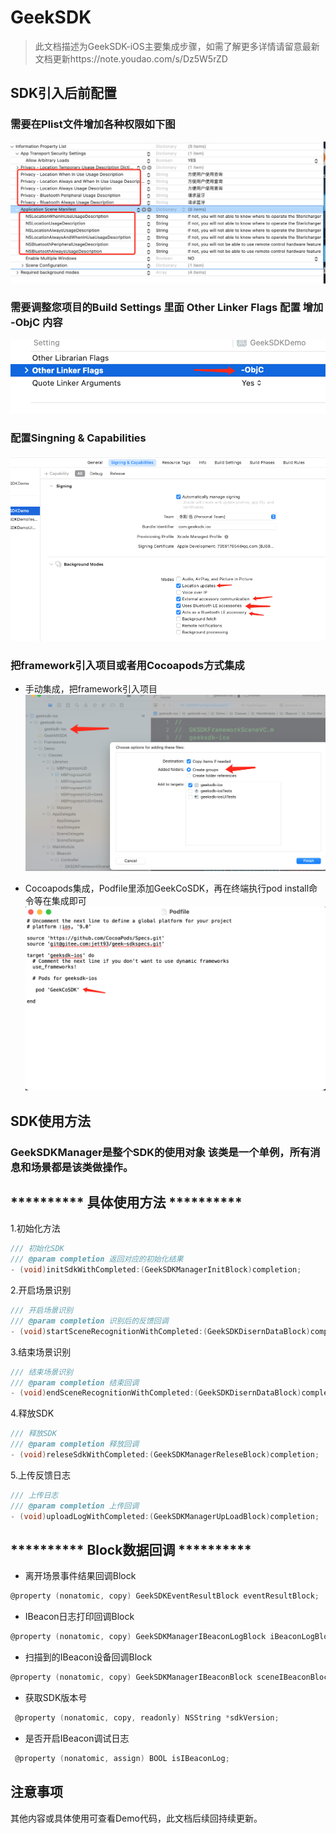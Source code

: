 # GeekSDK

> 此文档描述为GeekSDK-iOS主要集成步骤，如需了解更多详情请留意最新文档更新https://note.youdao.com/s/Dz5W5rZD

## SDK引⼊后前配置
### 需要在Plist⽂件增加各种权限如下图
![image](https://github.com/13923724235/GeekCoSDK/blob/main/Screenshot/jietu_01.png) 

### 需要调整您项⽬的Build Settings ⾥⾯ Other Linker Flags 配置 增加 -ObjC 内容
![image](https://github.com/13923724235/GeekCoSDK/blob/main/Screenshot/jietu_02.png) 

### 配置Singning & Capabilities
![image](https://github.com/13923724235/GeekCoSDK/blob/main/Screenshot/jietu_03.png) 

### 把framework引⼊项⽬或者用Cocoapods方式集成
- 手动集成，把framework引⼊项⽬
![image](https://github.com/13923724235/GeekCoSDK/blob/main/Screenshot/jietu_04.png) 

- Cocoapods集成，Podfile里添加GeekCoSDK，再在终端执行pod install命令等在集成即可
![image](https://github.com/13923724235/GeekCoSDK/blob/main/Screenshot/jietu_05.png) 

## SDK使⽤⽅法
### GeekSDKManager是整个SDK的使⽤对象 该类是⼀个单例，所有消息和场景都是该类做操作。
## ********** 具体使⽤⽅法 **********
1.初始化⽅法
```Objective-C
/// 初始化SDK
/// @param completion 返回对应的初始化结果
- (void)initSdkWithCompleted:(GeekSDKManagerInitBlock)completion;
```

2.开启场景识别
```Objective-C
/// 开启场景识别
/// @param completion 识别后的反馈回调
- (void)startSceneRecognitionWithCompleted:(GeekSDKDisernDataBlock)completion;
```

3.结束场景识别
```Objective-C
/// 结束场景识别
/// @param completion 结束回调
- (void)endSceneRecognitionWithCompleted:(GeekSDKDisernDataBlock)completion;
```

4.释放SDK
```Objective-C
/// 释放SDK
/// @param completion 释放回调
- (void)releseSdkWithCompleted:(GeekSDKManagerReleseBlock)completion;
```

5.上传反馈⽇志
```Objective-C
/// 上传⽇志 
/// @param completion 上传回调
- (void)uploadLogWithCompleted:(GeekSDKManagerUpLoadBlock)completion;
```

## ********** Block数据回调 **********

- 离开场景事件结果回调Block
```Objective-C
@property (nonatomic, copy) GeekSDKEventResultBlock eventResultBlock;
```

- IBeacon⽇志打印回调Block
```Objective-C
@property (nonatomic, copy) GeekSDKManagerIBeaconLogBlock iBeaconLogBlock;
```

- 扫描到的IBeacon设备回调Block
```Objective-C
@property (nonatomic, copy) GeekSDKManagerIBeaconBlock sceneIBeaconBlock;
```

- 获取SDK版本号
```Objective-C
 @property (nonatomic, copy, readonly) NSString *sdkVersion;
```

- 是否开启IBeacon调试⽇志
```Objective-C
 @property (nonatomic, assign) BOOL isIBeaconLog;
```

## 注意事项
其他内容或具体使用可查看Demo代码，此⽂档后续回持续更新。


